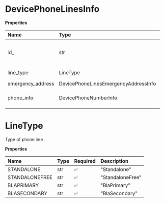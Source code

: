 # DevicePhoneLinesInfo

**Properties**

| Name              | Type                                 | Required | Description                         |
| :---------------- | :----------------------------------- | :------- | :---------------------------------- |
| id\_              | str                                  | ❌       | Internal identifier of a phone line |
| line_type         | LineType                             | ❌       | Type of phone line                  |
| emergency_address | DevicePhoneLinesEmergencyAddressInfo | ❌       |                                     |
| phone_info        | DevicePhoneNumberInfo                | ❌       | Phone number information            |

# LineType

Type of phone line

**Properties**

| Name           | Type | Required | Description      |
| :------------- | :--- | :------- | :--------------- |
| STANDALONE     | str  | ✅       | "Standalone"     |
| STANDALONEFREE | str  | ✅       | "StandaloneFree" |
| BLAPRIMARY     | str  | ✅       | "BlaPrimary"     |
| BLASECONDARY   | str  | ✅       | "BlaSecondary"   |

<!-- This file was generated by liblab | https://liblab.com/ -->
